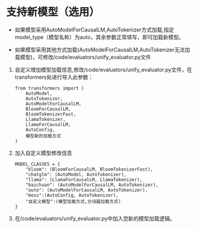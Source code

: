 # 支持新模型（选用）

- 如果模型采用AutoModelForCausalLM,AutoTokenizer方式加载,指定model_type（模型名称）为auto，其余参数正常填写，即可加载新模型。

- 如果模型采用其他方式加载(AutoModelForCausalLM,AutoTokenizer无法加载模型)，可修改/code/evaluators/unify_evaluator.py文件


1. 自定义增加模型加载信息,修改/code/evaluators/unify_evaluator.py文件，在transformers处进行导入此参数：

    ```
    from transformers import (
        AutoModel,
        AutoTokenizer,
        AutoModelForCausalLM,
        BloomForCausalLM,
        BloomTokenizerFast,
        LlamaTokenizer,
        LlamaForCausalLM,
        AutoConfig,
        模型新的加载方式
    )
    ```

2. 加入自定义模型修改信息		

    ```
    MODEL_CLASSES = {
        "bloom": (BloomForCausalLM, BloomTokenizerFast),
        "chatglm": (AutoModel, AutoTokenizer),
        "llama": (LlamaForCausalLM, LlamaTokenizer),
        "baichuan": (AutoModelForCausalLM, AutoTokenizer),
        "auto": (AutoModelForCausalLM, AutoTokenizer),
        "moss":(AutoConfig, AutoTokenizer),
        "自定义模型":(模型加载方式,分词器加载方式)
    }
    ```

3. 在/code/evaluators/unify_evaluator.py中加入您新的模型加载逻辑。
